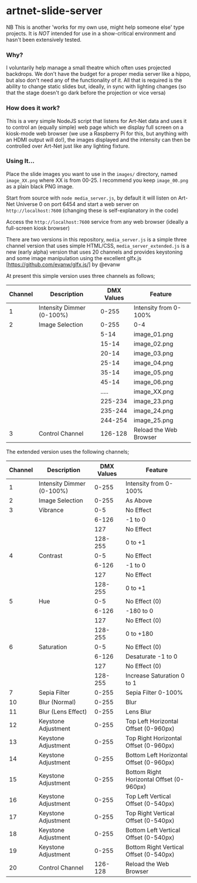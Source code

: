 # artnet-slide-server

NB This is another 'works for my own use, might help someone else' type projects. It is *NOT* intended for use in a show-critical environment and hasn't been extensively tested. 

### Why?

I voluntarily help manage a small theatre which often uses projected backdrops. We don't have the budget for a proper media server like a hippo, but also don't need any of the functionality of it. All that is required is the ability to change static slides but, ideally, in sync with lighting changes (so that the stage doesn't go dark before the projection or vice versa) 

### How does it work? 

This is a very simple NodeJS script that listens for Art-Net data and uses it to control an (equally simple) web page which we display full screen on a kiosk-mode web browser (we use a Raspberry Pi for this, but anything with an HDMI output will do!), the images displayed and the intensity can then be controlled over Art-Net just like any lighting fixture. 

### Using It...

Place the slide images you want to use in the `images/` directory, named `image_XX.png` where XX is from 00-25. I recommend you keep `image_00.png` as a plain black PNG image.

Start from source with `node media_server.js`, by default it will listen on Art-Net Universe 0 on port 6454 and start a web server on `http://localhost:7600` (changing these is self-explanatory in the code) 

Access the `http://localhost:7600` service from any web browser (ideally a full-screen kiosk browser)

There are two versions in this repository, `media_server.js` is a simple three channel version that uses simple HTML/CSS, `media_server_extended.js` is a new (early alpha) version that uses 20 channels and provides keystoning and some image manipulation using the excellent glfx.js [https://github.com/evanw/glfx.js/] by @evanw

At present this simple version uses three channels as follows;

| Channel | Description | DMX Values | Feature |
| ----------- | ----------- | ----------- | ----------- |
| 1 | Intensity Dimmer (0-100%) | 0-255 | Intensity from 0-100% |
| 2 | Image Selection | 0-255 | 0-4 | OFF |
||| 5-14 | image_01.png |
||| 15-14 | image_02.png |
||| 20-14 | image_03.png |
||| 25-14 | image_04.png |
||| 35-14 | image_05.png |
||| 45-14 | image_06.png |
||| ..... | image_XX.png |
||| 225-234 | image_23.png |
||| 235-244 | image_24.png |
||| 244-254 | image_25.png |
| 3 | Control Channel | 126-128 | Reload the Web Browser |

The extended version uses the following channels;

| Channel | Description | DMX Values | Feature |
| ----------- | ----------- | ----------- | ----------- |
| 1 | Intensity Dimmer (0-100%) | 0-255 | Intensity from 0-100% |
| 2 | Image Selection | 0-255 | As Above |
| 3 | Vibrance | 0-5 | No Effect |
||| 6-126 | -1 to 0 |
||| 127 | No Effect |
||| 128-255 | 0 to +1 |
| 4 | Contrast | 0-5 | No Effect |
||| 6-126 | -1 to 0 |
||| 127 | No Effect |
||| 128-255 | 0 to +1 |
| 5 | Hue | 0-5 | No Effect (0) |
||| 6-126 | -180 to 0 |
||| 127 | No Effect (0) |
||| 128-255 | 0 to +180 |
| 6 | Saturation | 0-5 | No Effect (0) |
||| 6-126 | Desaturate -1 to 0 |
||| 127 | No Effect (0) |
||| 128-255 | Increase Saturation 0 to 1 |
| 7 | Sepia Filter | 0-255 | Sepia Filter 0-100% |
| 10 | Blur (Normal) | 0-255 | Blur |
| 11 | Blur (Lens Effect) | 0-255 | Lens Blur |
| 12 | Keystone Adjustment | 0-255 | Top Left Horizontal Offset (0-960px) |
| 13 | Keystone Adjustment | 0-255 | Top Right Horizontal Offset (0-960px) |
| 14 | Keystone Adjustment | 0-255 | Bottom Left Horizontal Offset (0-960px) |
| 15 | Keystone Adjustment | 0-255 | Bottom Right Horizontal Offset (0-960px) |
| 16 | Keystone Adjustment | 0-255 | Top Left Vertical Offset (0-540px) |
| 17 | Keystone Adjustment | 0-255 | Top Right Vertical Offset (0-540px) |
| 18 | Keystone Adjustment | 0-255 | Bottom Left Vertical Offset (0-540px) |
| 19 | Keystone Adjustment | 0-255 | Bottom Right Vertical Offset (0-540px) |
| 20 | Control Channel | 126-128 | Reload the Web Browser |